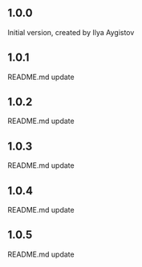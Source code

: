 ## 1.0.0

Initial version, created by Ilya Aygistov

## 1.0.1

README.md update

## 1.0.2

README.md update

## 1.0.3

README.md update

## 1.0.4

README.md update

## 1.0.5

README.md update